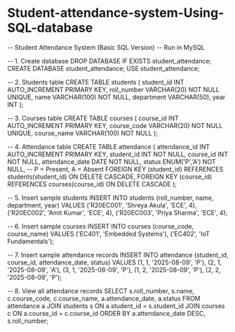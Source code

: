 # Student-attendance-system-Using-SQL-database
-- Student Attendance System (Basic SQL Version)
-- Run in MySQL

-- 1. Create database
DROP DATABASE IF EXISTS student_attendance;
CREATE DATABASE student_attendance;
USE student_attendance;

-- 2. Students table
CREATE TABLE students (
    student_id INT AUTO_INCREMENT PRIMARY KEY,
    roll_number VARCHAR(20) NOT NULL UNIQUE,
    name VARCHAR(100) NOT NULL,
    department VARCHAR(50),
    year INT
);

-- 3. Courses table
CREATE TABLE courses (
    course_id INT AUTO_INCREMENT PRIMARY KEY,
    course_code VARCHAR(20) NOT NULL UNIQUE,
    course_name VARCHAR(100) NOT NULL
);

-- 4. Attendance table
CREATE TABLE attendance (
    attendance_id INT AUTO_INCREMENT PRIMARY KEY,
    student_id INT NOT NULL,
    course_id INT NOT NULL,
    attendance_date DATE NOT NULL,
    status ENUM('P','A') NOT NULL, -- P = Present, A = Absent
    FOREIGN KEY (student_id) REFERENCES students(student_id) ON DELETE CASCADE,
    FOREIGN KEY (course_id) REFERENCES courses(course_id) ON DELETE CASCADE
);

-- 5. Insert sample students
INSERT INTO students (roll_number, name, department, year) VALUES
('R20EC001', 'Shreya Akula', 'ECE', 4),
('R20EC002', 'Amit Kumar', 'ECE', 4),
('R20EC003', 'Priya Sharma', 'ECE', 4);

-- 6. Insert sample courses
INSERT INTO courses (course_code, course_name) VALUES
('EC401', 'Embedded Systems'),
('EC402', 'IoT Fundamentals');

-- 7. Insert sample attendance records
INSERT INTO attendance (student_id, course_id, attendance_date, status) VALUES
(1, 1, '2025-08-09', 'P'),
(2, 1, '2025-08-09', 'A'),
(3, 1, '2025-08-09', 'P'),
(1, 2, '2025-08-09', 'P'),
(2, 2, '2025-08-09', 'P');

-- 8. View all attendance records
SELECT s.roll_number, s.name, c.course_code, c.course_name, a.attendance_date, a.status
FROM attendance a
JOIN students s ON a.student_id = s.student_id
JOIN courses c ON a.course_id = c.course_id
ORDER BY a.attendance_date DESC, s.roll_number;
